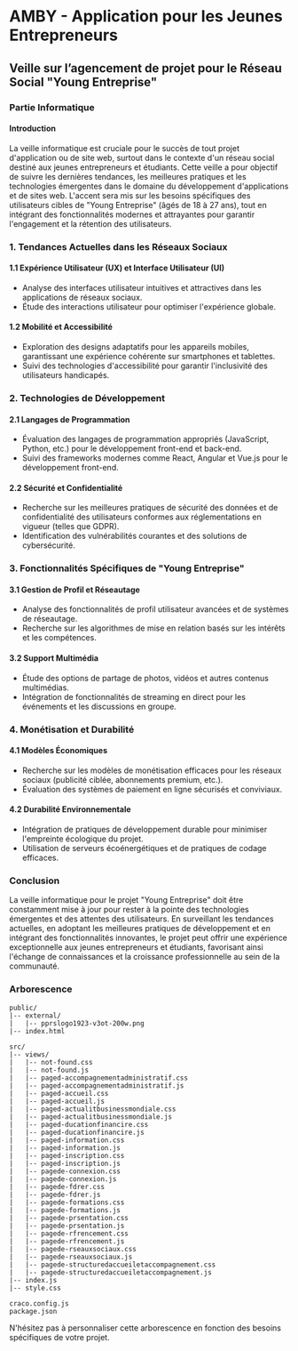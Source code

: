 # AMBY - Application pour les Jeunes Entrepreneurs

## Veille sur l’agencement de projet pour le Réseau Social "Young Entreprise"

### Partie Informatique

#### Introduction

La veille informatique est cruciale pour le succès de tout projet d'application ou de site web, surtout dans le contexte d'un réseau social destiné aux jeunes entrepreneurs et étudiants. Cette veille a pour objectif de suivre les dernières tendances, les meilleures pratiques et les technologies émergentes dans le domaine du développement d'applications et de sites web. L'accent sera mis sur les besoins spécifiques des utilisateurs cibles de "Young Entreprise" (âgés de 18 à 27 ans), tout en intégrant des fonctionnalités modernes et attrayantes pour garantir l'engagement et la rétention des utilisateurs.

### 1. Tendances Actuelles dans les Réseaux Sociaux

#### 1.1 Expérience Utilisateur (UX) et Interface Utilisateur (UI)

- Analyse des interfaces utilisateur intuitives et attractives dans les applications de réseaux sociaux.
- Étude des interactions utilisateur pour optimiser l'expérience globale.

#### 1.2 Mobilité et Accessibilité

- Exploration des designs adaptatifs pour les appareils mobiles, garantissant une expérience cohérente sur smartphones et tablettes.
- Suivi des technologies d'accessibilité pour garantir l'inclusivité des utilisateurs handicapés.

### 2. Technologies de Développement

#### 2.1 Langages de Programmation

- Évaluation des langages de programmation appropriés (JavaScript, Python, etc.) pour le développement front-end et back-end.
- Suivi des frameworks modernes comme React, Angular et Vue.js pour le développement front-end.

#### 2.2 Sécurité et Confidentialité

- Recherche sur les meilleures pratiques de sécurité des données et de confidentialité des utilisateurs conformes aux réglementations en vigueur (telles que GDPR).
- Identification des vulnérabilités courantes et des solutions de cybersécurité.

### 3. Fonctionnalités Spécifiques de "Young Entreprise"

#### 3.1 Gestion de Profil et Réseautage

- Analyse des fonctionnalités de profil utilisateur avancées et de systèmes de réseautage.
- Recherche sur les algorithmes de mise en relation basés sur les intérêts et les compétences.

#### 3.2 Support Multimédia

- Étude des options de partage de photos, vidéos et autres contenus multimédias.
- Intégration de fonctionnalités de streaming en direct pour les événements et les discussions en groupe.

### 4. Monétisation et Durabilité

#### 4.1 Modèles Économiques

- Recherche sur les modèles de monétisation efficaces pour les réseaux sociaux (publicité ciblée, abonnements premium, etc.).
- Évaluation des systèmes de paiement en ligne sécurisés et conviviaux.

#### 4.2 Durabilité Environnementale

- Intégration de pratiques de développement durable pour minimiser l'empreinte écologique du projet.
- Utilisation de serveurs écoénergétiques et de pratiques de codage efficaces.

### Conclusion

La veille informatique pour le projet "Young Entreprise" doit être constamment mise à jour pour rester à la pointe des technologies émergentes et des attentes des utilisateurs. En surveillant les tendances actuelles, en adoptant les meilleures pratiques de développement et en intégrant des fonctionnalités innovantes, le projet peut offrir une expérience exceptionnelle aux jeunes entrepreneurs et étudiants, favorisant ainsi l'échange de connaissances et la croissance professionnelle au sein de la communauté.

### Arborescence

```plaintext
public/
|-- external/
|   |-- pprslogo1923-v3ot-200w.png
|-- index.html

src/
|-- views/
|   |-- not-found.css
|   |-- not-found.js
|   |-- paged-accompagnementadministratif.css
|   |-- paged-accompagnementadministratif.js
|   |-- paged-accueil.css
|   |-- paged-accueil.js
|   |-- paged-actualitbusinessmondiale.css
|   |-- paged-actualitbusinessmondiale.js
|   |-- paged-ducationfinancire.css
|   |-- paged-ducationfinancire.js
|   |-- paged-information.css
|   |-- paged-information.js
|   |-- paged-inscription.css
|   |-- paged-inscription.js
|   |-- pagede-connexion.css
|   |-- pagede-connexion.js
|   |-- pagede-fdrer.css
|   |-- pagede-fdrer.js
|   |-- pagede-formations.css
|   |-- pagede-formations.js
|   |-- pagede-prsentation.css
|   |-- pagede-prsentation.js
|   |-- pagede-rfrencement.css
|   |-- pagede-rfrencement.js
|   |-- pagede-rseauxsociaux.css
|   |-- pagede-rseauxsociaux.js
|   |-- pagede-structuredaccueiletaccompagnement.css
|   |-- pagede-structuredaccueiletaccompagnement.js
|-- index.js
|-- style.css

craco.config.js
package.json
```

N'hésitez pas à personnaliser cette arborescence en fonction des besoins spécifiques de votre projet.
